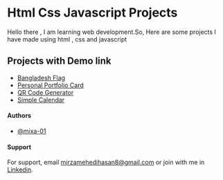 
# Html Css Javascript Projects

Hello there , I am learning web development.So, Here are some projects I have made using html , css and javascript


## Projects with Demo link


- [Bangladesh Flag](https://mixa-01.github.io/HTML-CSS-JAVA-Projects/01.%20Bangladesh%20Flag/index-project.html)
- [Personal Portfolio Card](https://mixa-01.github.io/HTML-CSS-JAVA-Projects/02.%20Simple%20Portfolio/index.html)
- [QR Code Generator](https://mixa-01.github.io/HTML-CSS-JAVA-Projects/03.%20QR%20Code%20Generator/index.html)
- [Simple Calendar](https://mixa-01.github.io/HTML-CSS-JAVA-Projects/04.%20Simple%20Calender/index.html)



#### Authors

- [@mixa-01](https://github.com/mixa-01/mixa-01)


#### Support

For support, email mirzamehedihasan8@gmail.com or join with me in [Linkedin](https://www.linkedin.com/in/mirza-mehedi-hasan-a37a16263/).

